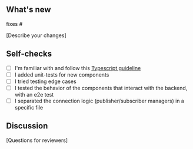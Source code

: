 ## What's new

fixes #

[Describe your changes]

## Self-checks

- [ ] I'm familiar with and follow this [ Typescript guideline](https://basarat.gitbook.io/typescript/styleguide)
- [ ] I added unit-tests for new components
- [ ] I tried testing edge cases
- [ ] I tested the behavior of the components that interact with the backend, with an e2e test
- [ ] I separated the connection logic (publisher/subscriber managers) in a specific file

## Discussion

[Questions for reviewers]
